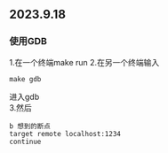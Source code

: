 ## 2023.9.18
### 使用GDB
1.在一个终端make run
2.在另一个终端输入  
``````
make gdb 
`````` 
进入gdb  
3.然后   
``````
b 想到的断点
target remote localhost:1234
continue  
``````
